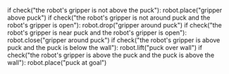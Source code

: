 

if check("the robot's gripper is not above the puck"):
    robot.place("gripper above puck")
if check("the robot's gripper is not around puck and the robot's gripper is open"):
    robot.drop("gripper around puck")
if check("the robot's gripper is near puck and the robot's gripper is open"):
    robot.close("gripper around puck")
if check("the robot's gripper is above puck and the puck is below the wall"):
    robot.lift("puck over wall")
if check("the robot's gripper is above the puck and the puck is above the wall"):
    robot.place("puck at goal")